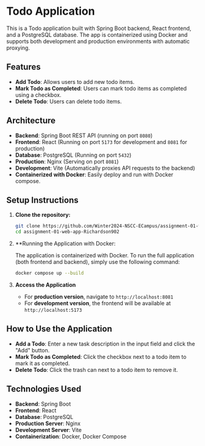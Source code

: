 # Todo Application

This is a Todo application built with Spring Boot backend, React frontend, and a PostgreSQL database. The app is containerized using Docker and supports both development and production environments with automatic proxying.

## Features
- **Add Todo**: Allows users to add new todo items.
- **Mark Todo as Completed**: Users can mark todo items as completed using a checkbox.
- **Delete Todo**: Users can delete todo items.

## Architecture

- **Backend**: Spring Boot REST API (running on port `8080`)
- **Frontend**: React (Running on port `5173` for development and `8081` for production)
- **Database**: PostgreSQL (Running on port `5432`)
- **Production**: Nginx (Serving on port `8081`)
- **Development**: Vite (Automatically proxies API requests to the backend)
- **Containerized with Docker**: Easily deploy and run with Docker compose.

## Setup Instructions

1. **Clone the repository:**

   ```bash
   git clone https://github.com/Winter2024-NSCC-ECampus/assignment-01-web-app-Richardson902
   cd assignment-01-web-app-Richardson902
   ```

2. **Running the Application with Docker:

   The application is containerized with Docker. To run the full application (both frontend and backend), simply use the following command:

   ```bash
   docker compose up --build
   ```

3. **Access the Application**
   - For **production version**, navigate to `http://localhost:8081`
   - For **development version**, the frontend will be available at `http://localhost:5173`
  
## How to Use the Application
- **Add a Todo**: Enter a new task description in the input field and click the "Add" button.
- **Mark Todo as Completed**: Click the checkbox next to a todo item to mark it as completed.
- **Delete Todo**: Click the trash can next to a todo item to remove it.

## Technologies Used
- **Backend**: Spring Boot
- **Frontend**: React
- **Database**: PostgreSQL
- **Production Server**: Nginx
- **Development Server**: Vite
- **Containerization**: Docker, Docker Compose

